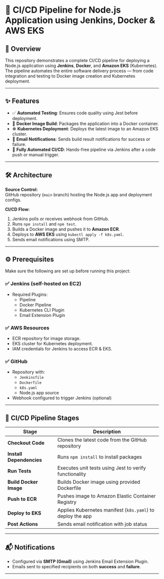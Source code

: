 # 🚀 CI/CD Pipeline for Node.js Application using Jenkins, Docker & AWS EKS

## 📌 Overview

This repository demonstrates a complete CI/CD pipeline for deploying a Node.js application using **Jenkins**, **Docker**, and **Amazon EKS** (Kubernetes). The pipeline automates the entire software delivery process — from code integration and testing to Docker image creation and Kubernetes deployment.

---

## ✨ Features

- ✅ **Automated Testing**: Ensures code quality using Jest before deployment.
- 🐳 **Docker Image Build**: Packages the application into a Docker container.
- ☸️ **Kubernetes Deployment**: Deploys the latest image to an Amazon EKS cluster.
- 📩 **Email Notifications**: Sends build result notifications for success or failure.
- 🔄 **Fully Automated CI/CD**: Hands-free pipeline via Jenkins after a code push or manual trigger.

---

## 🛠️ Architecture

**Source Control:**  
GitHub repository (`main` branch) hosting the Node.js app and deployment configs.

**CI/CD Flow:**  
1. Jenkins polls or receives webhook from GitHub.
2. Runs `npm install` and `npm test`.
3. Builds a Docker image and pushes it to **Amazon ECR**.
4. Deploys to **AWS EKS** using `kubectl apply -f k8s.yaml`.
5. Sends email notifications using SMTP.

---

## ⚙️ Prerequisites

Make sure the following are set up before running this project:

### ✅ Jenkins (self-hosted on EC2)
- Required Plugins:
  - Pipeline
  - Docker Pipeline
  - Kubernetes CLI Plugin
  - Email Extension Plugin

### ✅ AWS Resources
- ECR repository for image storage.
- EKS cluster for Kubernetes deployment.
- IAM credentials for Jenkins to access ECR & EKS.

### ✅ GitHub
- Repository with:
  - `Jenkinsfile`
  - `Dockerfile`
  - `k8s.yaml`
  - Node.js app source
- Webhook configured to trigger Jenkins (optional)

---

## 🔁 CI/CD Pipeline Stages

| Stage                | Description                                                                 |
|----------------------|-----------------------------------------------------------------------------|
| **Checkout Code**     | Clones the latest code from the GitHub repository                          |
| **Install Dependencies** | Runs `npm install` to install packages                                  |
| **Run Tests**         | Executes unit tests using Jest to verify functionality                     |
| **Build Docker Image**| Builds Docker image using provided Dockerfile                              |
| **Push to ECR**       | Pushes image to Amazon Elastic Container Registry                          |
| **Deploy to EKS**     | Applies Kubernetes manifest (`k8s.yaml`) to deploy the app                 |
| **Post Actions**      | Sends email notification with job status                                   |

---

## 📬 Notifications

- Configured via **SMTP (Gmail)** using Jenkins Email Extension Plugin.
- Emails sent to specified recipients on both **success** and **failure**.

---
